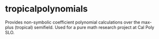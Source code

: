 # tropicalpolynomials

Provides non-symbolic coefficient polynomial calculations over the max-plus (tropical) semifield.
Used for a pure math research project at Cal Poly SLO.
